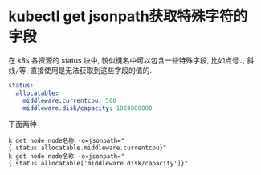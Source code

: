 # kubectl get jsonpath获取特殊字符的字段

在 k8s 各资源的 status 块中, 貌似键名中可以包含一些特殊字段, 比如点号`.`, 斜线`/`等, 直接使用是无法获取到这些字段的值的.

```yaml
status:
  allocatable:
    middleware.currentcpu: 500
    middleware.disk/capacity: 1024000000
```

下面两种

```
k get node node名称 -o=jsonpath="{.status.allocatable.middleware.currentcpu}" 
k get node node名称 -o=jsonpath="{.status.allocatable['middleware.disk/capacity']}" 
```
